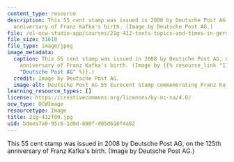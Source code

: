 ```yaml
---
content_type: resource
description: This 55 cent stamp was issued in 2008 by Deutsche Post AG, on the 125th
  anniversary of Franz Kafka's birth. (Image by Deutsche Post AG.)
file: /ol-ocw-studio-app/courses/21g-412-texts-topics-and-times-in-german-literature-fall-2009/bdeea7a995c61d9d800fd05d610f4a82_21g-412f09.jpg
file_size: 31610
file_type: image/jpeg
image_metadata:
  caption: This 55 cent stamp was issued in 2008 by Deutsche Post AG, on the 125th
    anniversary of Franz Kafka's birth. (Image by {{% resource_link "1153cfc2-696f-489b-a340-6e1fa9466df3"
    "Deutsche Post AG" %}}.)
  credit: Image by Deutsche Post AG.
  image-alt: Deutsche Post AG 55 Eurocent stamp commemorating Franz Kafka.
learning_resource_types: []
license: https://creativecommons.org/licenses/by-nc-sa/4.0/
ocw_type: OCWImage
resourcetype: Image
title: 21g-412f09.jpg
uid: bdeea7a9-95c6-1d9d-800f-d05d610f4a82
---
```

This 55 cent stamp was issued in 2008 by Deutsche Post AG, on the 125th anniversary of Franz Kafka's birth. (Image by Deutsche Post AG.)